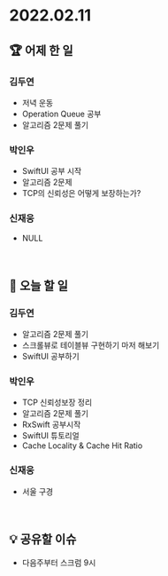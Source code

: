 # 2022.02.11

## 🏆 어제 한 일

### 김두연

- 저녁 운동
- Operation Queue 공부
- 알고리즘 2문제 풀기

### 박인우

- SwiftUI 공부 시작
- 알고리즘 2문제
- TCP의 신뢰성은 어떻게 보장하는가?

### 신재웅

- NULL

<br/>

## 🎯 오늘 할 일

### 김두연

- 알고리즘 2문제 풀기
- 스크롤뷰로 테이블뷰 구현하기 마저 해보기
- SwiftUI 공부하기

### 박인우

- TCP 신뢰성보장 정리
- 알고리즘 2문제 풀기
- RxSwift 공부시작
- SwiftUI 튜토리얼
- Cache Locality & Cache Hit Ratio

### 신재웅

- 서울 구경

<br/>

## 💡 공유할 이슈

- 다음주부터 스크럼 9시
